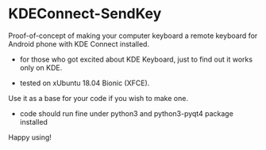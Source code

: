 # KDEConnect-SendKey

Proof-of-concept of making your computer keyboard a remote keyboard for Android phone with KDE Connect installed.

- for those who got excited about KDE Keyboard, just to find out it works only on KDE.

- tested on xUbuntu 18.04 Bionic (XFCE).

Use it as a base for your code if you wish to make one.

- code should run fine under python3 and python3-pyqt4 package installed


Happy using!
